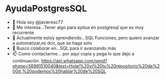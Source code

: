 # AyudaPostgresSQL
- 👋 Hola soy @javieresc77 
- 👀 Me interesa...Tener algo para aydua en postgresql que es muy recurrente
- 🌱 Actualmente estoy aprendiendo...SQL Funciones, pero quiero avanzar a automatizar,es dcir, que se haga solo
- 💞️ Busco colaborar en...SQL para ir avanzando más
- 📫 Como contactarme... por aquí copia y pega lo que dejo a continuación. https://api.whatsapp.com/send?phone=56981510040&text=Hola!%20vi%20tu%20repositorio%20de%20Git,%20podemos%20hablar%20de%20SQL
